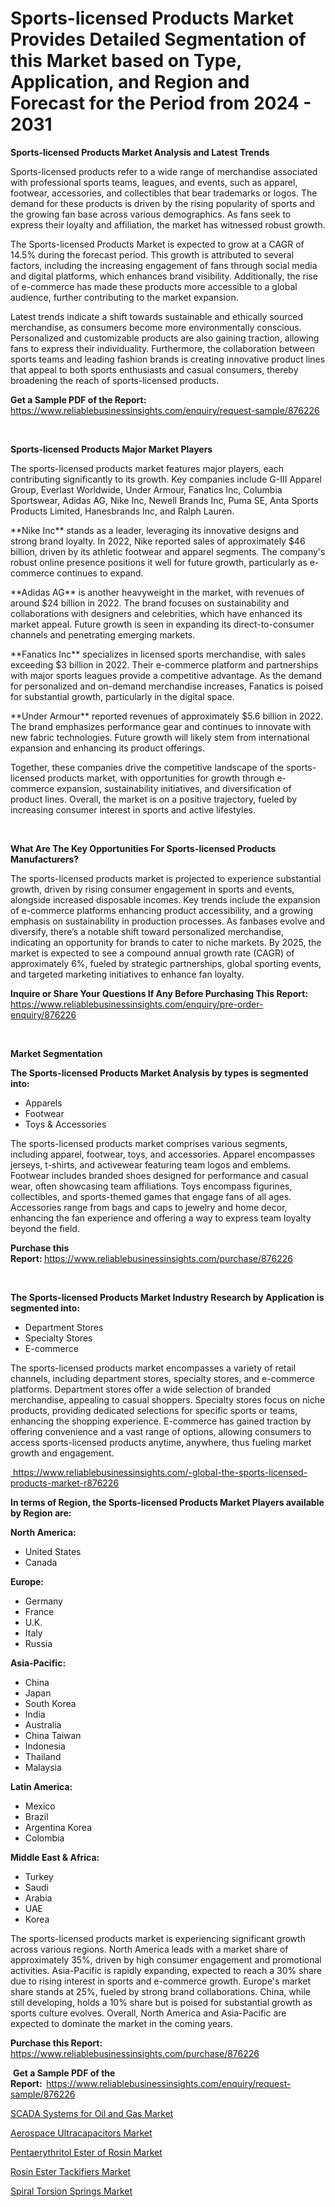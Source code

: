 <p><h1>Sports-licensed Products Market Provides Detailed Segmentation of this Market based on Type, Application, and Region and Forecast for the Period from 2024 - 2031</h1></p><p><strong>Sports-licensed Products Market Analysis and Latest Trends</strong></p>
<p><p>Sports-licensed products refer to a wide range of merchandise associated with professional sports teams, leagues, and events, such as apparel, footwear, accessories, and collectibles that bear trademarks or logos. The demand for these products is driven by the rising popularity of sports and the growing fan base across various demographics. As fans seek to express their loyalty and affiliation, the market has witnessed robust growth.</p><p>The Sports-licensed Products Market is expected to grow at a CAGR of 14.5% during the forecast period. This growth is attributed to several factors, including the increasing engagement of fans through social media and digital platforms, which enhances brand visibility. Additionally, the rise of e-commerce has made these products more accessible to a global audience, further contributing to the market expansion.</p><p>Latest trends indicate a shift towards sustainable and ethically sourced merchandise, as consumers become more environmentally conscious. Personalized and customizable products are also gaining traction, allowing fans to express their individuality. Furthermore, the collaboration between sports teams and leading fashion brands is creating innovative product lines that appeal to both sports enthusiasts and casual consumers, thereby broadening the reach of sports-licensed products.</p></p>
<p><strong>Get a Sample PDF of the Report:&nbsp;</strong> <a href="https://www.reliablebusinessinsights.com/enquiry/request-sample/876226?utm_campaign=75&utm_medium=2&utm_source=Github&utm_content=ia&utm_term=03122024&utm_id=sports-licensed-products">https://www.reliablebusinessinsights.com/enquiry/request-sample/876226</a></p>
<p>&nbsp;</p>
<p><strong>Sports-licensed Products Major Market Players</strong></p>
<p><p>The sports-licensed products market features major players, each contributing significantly to its growth. Key companies include G-III Apparel Group, Everlast Worldwide, Under Armour, Fanatics Inc, Columbia Sportswear, Adidas AG, Nike Inc, Newell Brands Inc, Puma SE, Anta Sports Products Limited, Hanesbrands Inc, and Ralph Lauren.</p><p>**Nike Inc** stands as a leader, leveraging its innovative designs and strong brand loyalty. In 2022, Nike reported sales of approximately $46 billion, driven by its athletic footwear and apparel segments. The company's robust online presence positions it well for future growth, particularly as e-commerce continues to expand.</p><p>**Adidas AG** is another heavyweight in the market, with revenues of around $24 billion in 2022. The brand focuses on sustainability and collaborations with designers and celebrities, which have enhanced its market appeal. Future growth is seen in expanding its direct-to-consumer channels and penetrating emerging markets.</p><p>**Fanatics Inc** specializes in licensed sports merchandise, with sales exceeding $3 billion in 2022. Their e-commerce platform and partnerships with major sports leagues provide a competitive advantage. As the demand for personalized and on-demand merchandise increases, Fanatics is poised for substantial growth, particularly in the digital space.</p><p>**Under Armour** reported revenues of approximately $5.6 billion in 2022. The brand emphasizes performance gear and continues to innovate with new fabric technologies. Future growth will likely stem from international expansion and enhancing its product offerings.</p><p>Together, these companies drive the competitive landscape of the sports-licensed products market, with opportunities for growth through e-commerce expansion, sustainability initiatives, and diversification of product lines. Overall, the market is on a positive trajectory, fueled by increasing consumer interest in sports and active lifestyles.</p></p>
<p>&nbsp;</p>
<p><strong>What Are The Key Opportunities For Sports-licensed Products Manufacturers?</strong></p>
<p><p>The sports-licensed products market is projected to experience substantial growth, driven by rising consumer engagement in sports and events, alongside increased disposable incomes. Key trends include the expansion of e-commerce platforms enhancing product accessibility, and a growing emphasis on sustainability in production processes. As fanbases evolve and diversify, there’s a notable shift toward personalized merchandise, indicating an opportunity for brands to cater to niche markets. By 2025, the market is expected to see a compound annual growth rate (CAGR) of approximately 6%, fueled by strategic partnerships, global sporting events, and targeted marketing initiatives to enhance fan loyalty.</p></p>
<p><strong>Inquire or Share Your Questions If Any Before Purchasing This Report:</strong> <a href="https://www.reliablebusinessinsights.com/enquiry/pre-order-enquiry/876226?utm_campaign=75&utm_medium=2&utm_source=Github&utm_content=ia&utm_term=03122024&utm_id=sports-licensed-products">https://www.reliablebusinessinsights.com/enquiry/pre-order-enquiry/876226</a></p>
<p>&nbsp;</p>
<p><strong>Market Segmentation</strong></p>
<p><strong>The Sports-licensed Products Market Analysis by types is segmented into:</strong></p>
<p><ul><li>Apparels</li><li>Footwear</li><li>Toys & Accessories</li></ul></p>
<p><p>The sports-licensed products market comprises various segments, including apparel, footwear, toys, and accessories. Apparel encompasses jerseys, t-shirts, and activewear featuring team logos and emblems. Footwear includes branded shoes designed for performance and casual wear, often showcasing team affiliations. Toys encompass figurines, collectibles, and sports-themed games that engage fans of all ages. Accessories range from bags and caps to jewelry and home decor, enhancing the fan experience and offering a way to express team loyalty beyond the field.</p></p>
<p><strong>Purchase this Report:&nbsp;</strong><a href="https://www.reliablebusinessinsights.com/purchase/876226?utm_campaign=75&utm_medium=2&utm_source=Github&utm_content=ia&utm_term=03122024&utm_id=sports-licensed-products">https://www.reliablebusinessinsights.com/purchase/876226</a></p>
<p>&nbsp;</p>
<p><strong>The Sports-licensed Products Market Industry Research by Application is segmented into:</strong></p>
<p><ul><li>Department Stores</li><li>Specialty Stores</li><li>E-commerce</li></ul></p>
<p><p>The sports-licensed products market encompasses a variety of retail channels, including department stores, specialty stores, and e-commerce platforms. Department stores offer a wide selection of branded merchandise, appealing to casual shoppers. Specialty stores focus on niche products, providing dedicated selections for specific sports or teams, enhancing the shopping experience. E-commerce has gained traction by offering convenience and a vast range of options, allowing consumers to access sports-licensed products anytime, anywhere, thus fueling market growth and engagement.</p></p>
<p><a href="https://www.reliablebusinessinsights.com/-global-the-sports-licensed-products-market-r876226?utm_campaign=75&utm_medium=2&utm_source=Github&utm_content=ia&utm_term=03122024&utm_id=sports-licensed-products">&nbsp;https://www.reliablebusinessinsights.com/-global-the-sports-licensed-products-market-r876226</a></p>
<p><strong>In terms of Region, the Sports-licensed Products Market Players available by Region are:</strong></p>
<p>
    <p> <strong> North America: </strong>
        <ul>
            <li>United States</li>
            <li>Canada</li>
        </ul>
        </p> 
    <p> <strong> Europe: </strong>
        <ul>
            <li>Germany</li>
            <li>France</li>
            <li>U.K.</li>
            <li>Italy</li>
            <li>Russia</li>
        </ul>
        </p> 
    <p> <strong> Asia-Pacific: </strong>
        <ul>
            <li>China</li>
            <li>Japan</li>
            <li>South Korea</li>
            <li>India</li>
            <li>Australia</li>
            <li>China Taiwan</li>
            <li>Indonesia</li>
            <li>Thailand</li>
            <li>Malaysia</li>
        </ul>
        </p> 
    <p> <strong> Latin America: </strong>
        <ul>
            <li>Mexico</li>
            <li>Brazil</li>
            <li>Argentina Korea</li>
            <li>Colombia</li>
        </ul>
        </p> 
    <p> <strong> Middle East & Africa: </strong>
        <ul>
            <li>Turkey</li>
            <li>Saudi</li>
            <li>Arabia</li>
            <li>UAE</li>
            <li>Korea</li>
        </ul>
    </p>
    </p>
<p><p>The sports-licensed products market is experiencing significant growth across various regions. North America leads with a market share of approximately 35%, driven by high consumer engagement and promotional activities. Asia-Pacific is rapidly expanding, expected to reach a 30% share due to rising interest in sports and e-commerce growth. Europe's market share stands at 25%, fueled by strong brand collaborations. China, while still developing, holds a 10% share but is poised for substantial growth as sports culture evolves. Overall, North America and Asia-Pacific are expected to dominate the market in the coming years.</p></p>
<p><strong>Purchase this Report: </strong><a href="https://www.reliablebusinessinsights.com/purchase/876226?utm_campaign=75&utm_medium=2&utm_source=Github&utm_content=ia&utm_term=03122024&utm_id=sports-licensed-products">https://www.reliablebusinessinsights.com/purchase/876226</a></p>
<p>&nbsp;<strong>Get a Sample PDF of the Report:&nbsp;&nbsp;</strong><a href="https://www.reliablebusinessinsights.com/enquiry/request-sample/876226?utm_campaign=75&utm_medium=2&utm_source=Github&utm_content=ia&utm_term=03122024&utm_id=sports-licensed-products">https://www.reliablebusinessinsights.com/enquiry/request-sample/876226</a></p>
<p><strong></strong></p>
<p><p><a href="https://www.linkedin.com/pulse/scada-systems-oil-gas-market-size-share-analysis-growth-trends-u1fgf?utm_campaign=75&utm_medium=2&utm_source=Github&utm_content=ia&utm_term=03122024&utm_id=sports-licensed-products">SCADA Systems for Oil and Gas Market</a></p><p><a href="https://www.linkedin.com/pulse/top-trends-transforming-aerospace-ultracapacitors-market-2024-6ahyf?utm_campaign=75&utm_medium=2&utm_source=Github&utm_content=ia&utm_term=03122024&utm_id=sports-licensed-products">Aerospace Ultracapacitors Market</a></p><p><a href="https://issuu.com/reportprime-2/docs/pentaerythritol-ester-of-rosin-market-size-2030.pp?utm_campaign=75&utm_medium=2&utm_source=Github&utm_content=ia&utm_term=03122024&utm_id=sports-licensed-products">Pentaerythritol Ester of Rosin Market</a></p><p><a href="https://issuu.com/reportprime-2/docs/rosin-ester-tackifiers-market-size-2030.pptx?utm_campaign=75&utm_medium=2&utm_source=Github&utm_content=ia&utm_term=03122024&utm_id=sports-licensed-products">Rosin Ester Tackifiers Market</a></p><p><a href="https://github.com/shondapmbau/Market-Research-Report-List-1/blob/main/spiral-torsion-springs-market.md?utm_campaign=75&utm_medium=2&utm_source=Github&utm_content=ia&utm_term=03122024&utm_id=sports-licensed-products">Spiral Torsion Springs Market</a></p></p>